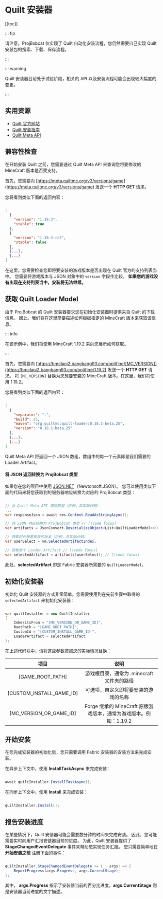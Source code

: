 # Quilt 安装器

[[toc]]

::: tip

请注意，ProjBobcat 仅实现了 Quilt 自动化安装流程，您仍然需要自己实现 Quilt 安装包的搜索、下载、保存流程。

:::

::: warning

Quilt 安装器目前处于试验阶段，相关的 API 以及安装流程可能会出现较大幅度的变更。

:::

## 实用资源

- [Quilt 官方网站](https://quiltmc.org/en/)
- [Quilt 安装指南](https://quiltmc.org/en/install/)
- [Quilt Meta API](https://meta.quiltmc.org/)


## 兼容性检查

在开始安装 Quilt 之前，您需要通过 Quilt Meta API 来查询您将要修改的 MineCraft 版本是否受支持。

首先，您需要向 [https://meta.quiltmc.org/v3/versions/game](https://meta.quiltmc.org/v3/versions/game) 发送一个 **HTTP GET** 请求。

您将看到类似下面的返回内容：

```json

[
  {
    "version": "1.19.3",
    "stable": true
  },
  {
    "version": "1.19.3-rc3",
    "stable": false
  },
  {...},
  {...}
]

```

在这里，您需要检查您即将要安装的游戏版本是否出现在 Quilt 官方的支持列表当中。
您需要将游戏版本与 JSON 对象中的 `version` 字段作比较。
**如果您的游戏没有出现在支持列表当中，安装将无法继续。**

## 获取 Quilt Loader Model

由于 ProjBobcat 的 Quilt 安装器要求您在初始化安装器时提供来自 Quilt 的下载信息。
因此，我们将在这里简要描述如何根据指定的 MineCraft 版本来获取该信息。

::: info

在该示例中，我们将使用 MineCraft 1.19.2 来向您展示如何获取。

:::

首先，您需要向 [https://bmclapi2.bangbang93.com/optifine/[MC_VERSION]](https://bmclapi2.bangbang93.com/optifine/1.19.2) 发送一个 **HTTP GET** 请求。
将 `[MC_VERSION]` 替换为您想要安装的 MineCraft 版本。在这里，我们将使用 1.19.2。

您将看到类似下面的返回内容：

```json

[
  {
    "separator": ".",
    "build": 25,
    "maven": "org.quiltmc:quilt-loader:0.18.1-beta.25",
    "version": "0.18.1-beta.25"
  },
  {...},
  {...}
]

```

Quilt Meta API 将返回一个 JSON 数组，数组中的每一个元素即是我们需要的 Loader Artifact。

#### 将 JSON 返回转换为 ProjBobcat 类型

如果您在您的项目中使用 [JSON.NET](https://www.newtonsoft.com/json)（Newtonsoft.JSON）。
您可以使用类似下面的代码来将您获取到的服务器响应转换为对应的 ProjBobcat 类型：

```c#

// 从 Quilt Meta API 请求数据（示例，非实际代码）
...
var responseJson = await res.Content.ReadAsStringAsync();

// 将 JSON 响应转换为 ProjBobcat 类型 // [!code focus]
var artifacts = JsonConvert.DeserializeObject<List<QuiltLoaderModel>>(responseJson); // [!code focus]

// 获取用户想要安装的版本（示例，非实际代码）
var userSelect = vm.SelectedArtifactIndex;

// 获取单个 Loader Artifact // [!code focus]
var selectedArtifact = artifacts[userSelect]; // [!code focus]

```

此处，**selectedArtifact** 即是 Fabric 安装器所需要的 `QuiltLoaderModel`。

## 初始化安装器

初始化 Quilt 安装器的方式非常简单。您需要使用到在先前步骤中取得的 `selectedArtifact` 来初始化安装器：

```c#

var quiltInstaller = new QuiltInstaller
{
    InheritsFrom = "[MC_VERSION_OR_GAME_ID]",
    RootPath = "[GAME_ROOT_PATH]",
    CustomId = "[CUSTOM_INSTALL_GAME_ID]",
    LoaderArtifact = selectedArtifact
};

```

在上述代码块中，请将这些参数按照您的实际情况替换：

|                 项目                  |                      说明                       |
|:-----------------------------------:|:---------------------------------------------:|
|          [GAME_ROOT_PATH]           |          游戏根目录，通常为 .minecraft 文件夹的路径          |
|      [CUSTOM_INSTALL_GAME_ID]       |              可选项，自定义即将要安装的游戏的名称               |
|       [MC_VERSION_OR_GAME_ID]       | Forge 继承的 MineCraft 原版游戏版本，通常为游戏版本。例如：1.19.2  |

## 开始安装

在您完成安装器的初始化后，您只需要调用 Fabric 安装器的安装方法来完成安装。

在异步上下文中，使用 **InstallTaskAsync** 来完成安装：

```c#

await quiltInstaller.InstallTaskAsync();

```

在同步上下文中，使用 **Install** 来完成安装：

```c#

quiltInstaller.Install();

```

## 报告安装进度

在某些情况下，Quilt 安装器可能会需要数分钟的时间来完成安装。
因此，您可能需要实时向用户汇报安装器目前的进度。
为此，Quilt 安装器提供了 **StageChangedEventDelegate** 事件来帮助您实现任务汇报。
您只需要简单地在 **开始安装之前** 注册下面的事件：

```c#

quiltInstaller.StageChangedEventDelegate += (_, args) => {
    ReportProgress(args.Progress, args.CurrentStage);
};

```

其中， **args.Progress** 指示了安装器当前的百分比进度。**args.CurrentStage** 则是安装器当前进度的文字描述。
